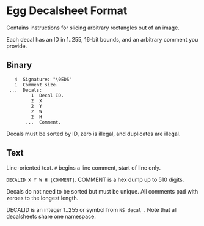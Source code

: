 # Egg Decalsheet Format

Contains instructions for slicing arbitrary rectangles out of an image.

Each decal has an ID in 1..255, 16-bit bounds, and an arbitrary comment you provide.

## Binary

```
   4  Signature: "\0EDS"
   1  Comment size.
 ...  Decals:
         1  Decal ID.
         2  X
         2  Y
         2  W
         2  H
       ...  Comment.
```

Decals must be sorted by ID, zero is illegal, and duplicates are illegal.

## Text

Line-oriented text.
`#` begins a line comment, start of line only.

`DECALID X Y W H [COMMENT]`. COMMENT is a hex dump up to 510 digits.

Decals do not need to be sorted but must be unique.
All comments pad with zeroes to the longest length.

DECALID is an integer 1..255 or symbol from `NS_decal_`.
Note that all decalsheets share one namespace.
